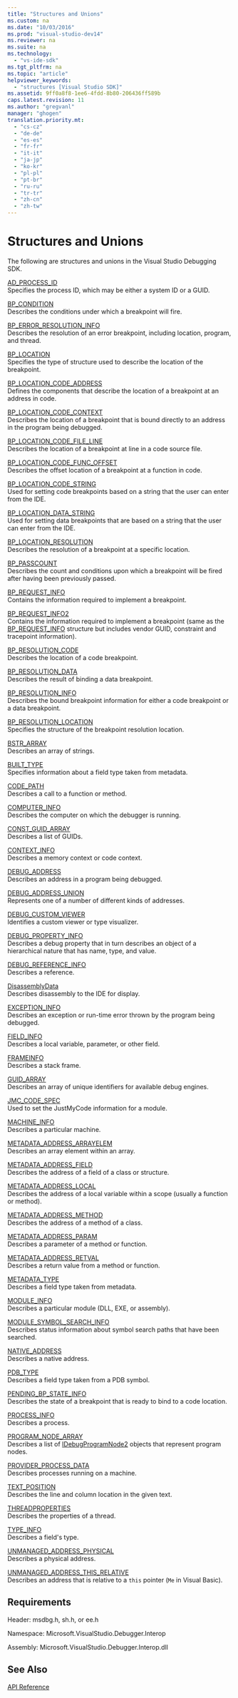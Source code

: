 ```yaml
---
title: "Structures and Unions"
ms.custom: na
ms.date: "10/03/2016"
ms.prod: "visual-studio-dev14"
ms.reviewer: na
ms.suite: na
ms.technology: 
  - "vs-ide-sdk"
ms.tgt_pltfrm: na
ms.topic: "article"
helpviewer_keywords: 
  - "structures [Visual Studio SDK]"
ms.assetid: 9ff0a8f8-1ee6-4fdd-8b80-206436ff589b
caps.latest.revision: 11
ms.author: "gregvanl"
manager: "ghogen"
translation.priority.mt: 
  - "cs-cz"
  - "de-de"
  - "es-es"
  - "fr-fr"
  - "it-it"
  - "ja-jp"
  - "ko-kr"
  - "pl-pl"
  - "pt-br"
  - "ru-ru"
  - "tr-tr"
  - "zh-cn"
  - "zh-tw"
---
```

# Structures and Unions
The following are structures and unions in the Visual Studio Debugging SDK.  
  
 [AD_PROCESS_ID](../extensibility/ad_process_id.md)  
 Specifies the process ID, which may be either a system ID or a GUID.  
  
 [BP_CONDITION](../extensibility/bp_condition.md)  
 Describes the conditions under which a breakpoint will fire.  
  
 [BP_ERROR_RESOLUTION_INFO](../extensibility/bp_error_resolution_info.md)  
 Describes the resolution of an error breakpoint, including location, program, and thread.  
  
 [BP_LOCATION](../extensibility/bp_location.md)  
 Specifies the type of structure used to describe the location of the breakpoint.  
  
 [BP_LOCATION_CODE_ADDRESS](../extensibility/bp_location_code_address.md)  
 Defines the components that describe the location of a breakpoint at an address in code.  
  
 [BP_LOCATION_CODE_CONTEXT](../extensibility/bp_location_code_context.md)  
 Describes the location of a breakpoint that is bound directly to an address in the program being debugged.  
  
 [BP_LOCATION_CODE_FILE_LINE](../extensibility/bp_location_code_file_line.md)  
 Describes the location of a breakpoint at line in a code source file.  
  
 [BP_LOCATION_CODE_FUNC_OFFSET](../extensibility/bp_location_code_func_offset.md)  
 Describes the offset location of a breakpoint at a function in code.  
  
 [BP_LOCATION_CODE_STRING](../extensibility/bp_location_code_string.md)  
 Used for setting code breakpoints based on a string that the user can enter from the IDE.  
  
 [BP_LOCATION_DATA_STRING](../extensibility/bp_location_data_string.md)  
 Used for setting data breakpoints that are based on a string that the user can enter from the IDE.  
  
 [BP_LOCATION_RESOLUTION](../extensibility/bp_location_resolution.md)  
 Describes the resolution of a breakpoint at a specific location.  
  
 [BP_PASSCOUNT](../extensibility/bp_passcount.md)  
 Describes the count and conditions upon which a breakpoint will be fired after having been previously passed.  
  
 [BP_REQUEST_INFO](../extensibility/bp_request_info.md)  
 Contains the information required to implement a breakpoint.  
  
 [BP_REQUEST_INFO2](../extensibility/bp_request_info2.md)  
 Contains the information required to implement a breakpoint (same as the [BP_REQUEST_INFO](../extensibility/bp_request_info.md) structure but includes vendor GUID, constraint and tracepoint information).  
  
 [BP_RESOLUTION_CODE](../extensibility/bp_resolution_code.md)  
 Describes the location of a code breakpoint.  
  
 [BP_RESOLUTION_DATA](../extensibility/bp_resolution_data.md)  
 Describes the result of binding a data breakpoint.  
  
 [BP_RESOLUTION_INFO](../extensibility/bp_resolution_info.md)  
 Describes the bound breakpoint information for either a code breakpoint or a data breakpoint.  
  
 [BP_RESOLUTION_LOCATION](../extensibility/bp_resolution_location.md)  
 Specifies the structure of the breakpoint resolution location.  
  
 [BSTR_ARRAY](../extensibility/bstr_array.md)  
 Describes an array of strings.  
  
 [BUILT_TYPE](../extensibility/built_type.md)  
 Specifies information about a field type taken from metadata.  
  
 [CODE_PATH](../extensibility/code_path.md)  
 Describes a call to a function or method.  
  
 [COMPUTER_INFO](../extensibility/computer_info.md)  
 Describes the computer on which the debugger is running.  
  
 [CONST_GUID_ARRAY](../extensibility/const_guid_array.md)  
 Describes a list of GUIDs.  
  
 [CONTEXT_INFO](../extensibility/context_info.md)  
 Describes a memory context or code context.  
  
 [DEBUG_ADDRESS](../extensibility/debug_address.md)  
 Describes an address in a program being debugged.  
  
 [DEBUG_ADDRESS_UNION](../extensibility/debug_address_union.md)  
 Represents one of a number of different kinds of addresses.  
  
 [DEBUG_CUSTOM_VIEWER](../extensibility/debug_custom_viewer.md)  
 Identifies a custom viewer or type visualizer.  
  
 [DEBUG_PROPERTY_INFO](../extensibility/debug_property_info.md)  
 Describes a debug property that in turn describes an object of a hierarchical nature that has name, type, and value.  
  
 [DEBUG_REFERENCE_INFO](../extensibility/debug_reference_info.md)  
 Describes a reference.  
  
 [DisassemblyData](../extensibility/disassemblydata.md)  
 Describes disassembly to the IDE for display.  
  
 [EXCEPTION_INFO](../extensibility/exception_info.md)  
 Describes an exception or run-time error thrown by the program being debugged.  
  
 [FIELD_INFO](../extensibility/field_info.md)  
 Describes a local variable, parameter, or other field.  
  
 [FRAMEINFO](../extensibility/frameinfo.md)  
 Describes a stack frame.  
  
 [GUID_ARRAY](../extensibility/guid_array.md)  
 Describes an array of unique identifiers for available debug engines.  
  
 [JMC_CODE_SPEC](../extensibility/jmc_code_spec.md)  
 Used to set the JustMyCode information for a module.  
  
 [MACHINE_INFO](../extensibility/machine_info.md)  
 Describes a particular machine.  
  
 [METADATA_ADDRESS_ARRAYELEM](../extensibility/metadata_address_arrayelem.md)  
 Describes an array element within an array.  
  
 [METADATA_ADDRESS_FIELD](../extensibility/metadata_address_field.md)  
 Describes the address of a field of a class or structure.  
  
 [METADATA_ADDRESS_LOCAL](../extensibility/metadata_address_local.md)  
 Describes the address of a local variable within a scope (usually a function or method).  
  
 [METADATA_ADDRESS_METHOD](../extensibility/metadata_address_method.md)  
 Describes the address of a method of a class.  
  
 [METADATA_ADDRESS_PARAM](../extensibility/metadata_address_param.md)  
 Describes a parameter of a method or function.  
  
 [METADATA_ADDRESS_RETVAL](../extensibility/metadata_address_retval.md)  
 Describes a return value from a method or function.  
  
 [METADATA_TYPE](../extensibility/metadata_type.md)  
 Describes a field type taken from metadata.  
  
 [MODULE_INFO](../extensibility/module_info.md)  
 Describes a particular module (DLL, EXE, or assembly).  
  
 [MODULE_SYMBOL_SEARCH_INFO](../extensibility/module_symbol_search_info.md)  
 Describes status information about symbol search paths that have been searched.  
  
 [NATIVE_ADDRESS](../extensibility/native_address.md)  
 Describes a native address.  
  
 [PDB_TYPE](../extensibility/pdb_type.md)  
 Describes a field type taken from a PDB symbol.  
  
 [PENDING_BP_STATE_INFO](../extensibility/pending_bp_state_info.md)  
 Describes the state of a breakpoint that is ready to bind to a code location.  
  
 [PROCESS_INFO](../extensibility/process_info.md)  
 Describes a process.  
  
 [PROGRAM_NODE_ARRAY](../extensibility/program_node_array.md)  
 Describes a list of [IDebugProgramNode2](../extensibility/idebugprogramnode2.md) objects that represent program nodes.  
  
 [PROVIDER_PROCESS_DATA](../extensibility/provider_process_data.md)  
 Describes processes running on a machine.  
  
 [TEXT_POSITION](../extensibility/text_position.md)  
 Describes the line and column location in the given text.  
  
 [THREADPROPERTIES](../extensibility/threadproperties.md)  
 Describes the properties of a thread.  
  
 [TYPE_INFO](../extensibility/type_info.md)  
 Describes a field's type.  
  
 [UNMANAGED_ADDRESS_PHYSICAL](../extensibility/unmanaged_address_physical.md)  
 Describes a physical address.  
  
 [UNMANAGED_ADDRESS_THIS_RELATIVE](../extensibility/unmanaged_address_this_relative.md)  
 Describes an address that is relative to a `this` pointer (`Me` in Visual Basic).  
  
## Requirements  
 Header: msdbg.h, sh.h, or ee.h  
  
 Namespace: Microsoft.VisualStudio.Debugger.Interop  
  
 Assembly: Microsoft.VisualStudio.Debugger.Interop.dll  
  
## See Also  
 [API Reference](../extensibility/api-reference--visual-studio-debugging-.md)